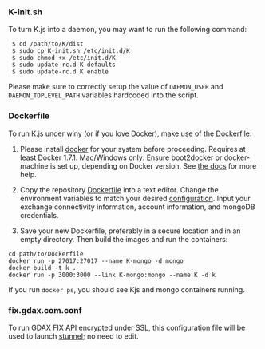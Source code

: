 ### K-init.sh
To turn K.js into a daemon, you may want to run the following command:
```
 $ cd /path/to/K/dist
 $ sudo cp K-init.sh /etc/init.d/K
 $ sudo chmod +x /etc/init.d/K
 $ sudo update-rc.d K defaults
 $ sudo update-rc.d K enable
```
Please make sure to correctly setup the value of `DAEMON_USER` and `DAEMON_TOPLEVEL_PATH` variables hardcoded into the script.

### Dockerfile
To run K.js under winy (or if you love Docker), make use of the [Dockerfile](https://raw.githubusercontent.com/ctubio/Krypto-trading-bot/master/dist/Dockerfile):

1. Please install [docker](https://www.docker.com/) for your system before proceeding. Requires at least Docker 1.7.1. Mac/Windows only: Ensure boot2docker or docker-machine is set up, depending on Docker version. See [the docs](https://docs.docker.com/installation/mac/) for more help.

2. Copy the repository [Dockerfile](https://raw.githubusercontent.com/ctubio/Krypto-trading-bot/master/dist/Dockerfile) into a text editor. Change the environment variables to match your desired [configuration](https://github.com/ctubio/Krypto-trading-bot/tree/master/etc#configuration-options). Input your exchange connectivity information, account information, and mongoDB credentials.

3. Save your new Dockerfile, preferably in a secure location and in an empty directory. Then build the images and run the containers:
```
cd path/to/Dockerfile
docker run -p 27017:27017 --name K-mongo -d mongo
docker build -t k .
docker run -p 3000:3000 --link K-mongo:mongo --name K -d k
```

If you run `docker ps`, you should see Kjs and mongo containers running.

### fix.gdax.com.conf
To run GDAX FIX API encrypted under SSL, this configuration file will be used to launch [stunnel](https://www.stunnel.org/index.html); no need to edit.